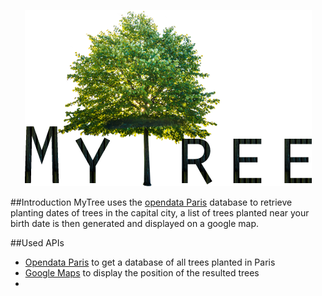 <p align="center">
<img src ="MyTreeLogo.png" />
</p>
##Introduction
MyTree uses the <a href="http://opendata.paris.fr">opendata Paris</a> database to retrieve planting dates of trees in the capital city, a list of trees planted near your birth date is then generated and displayed on a google map.

##Used APIs
* <a href="http://opendata.paris.fr">Opendata Paris</a> to get a database of all trees planted in Paris
* <a href="https://developers.google.com/maps/">Google Maps</a> to display the position of the resulted trees
* 
